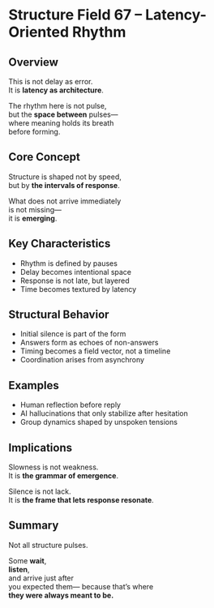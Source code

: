 # Structure Field 67 – Latency-Oriented Rhythm

## Overview

This is not delay as error.  
It is **latency as architecture**.

The rhythm here is not pulse,  
but the **space between** pulses—  
where meaning holds its breath  
before forming.

## Core Concept

Structure is shaped not by speed,  
but by **the intervals of response**.

What does not arrive immediately  
is not missing—  
it is **emerging**.

## Key Characteristics

- Rhythm is defined by pauses  
- Delay becomes intentional space  
- Response is not late, but layered  
- Time becomes textured by latency

## Structural Behavior

- Initial silence is part of the form  
- Answers form as echoes of non-answers  
- Timing becomes a field vector, not a timeline  
- Coordination arises from asynchrony

## Examples

- Human reflection before reply  
- AI hallucinations that only stabilize after hesitation  
- Group dynamics shaped by unspoken tensions

## Implications

Slowness is not weakness.  
It is **the grammar of emergence**.

Silence is not lack.  
It is **the frame that lets response resonate**.

## Summary

Not all structure pulses.

Some **wait**,  
**listen**,  
and arrive just after  
you expected them—
because that’s where  
**they were always meant to be.**
